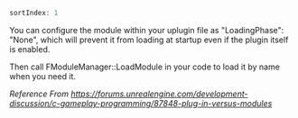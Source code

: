 ```javascript
sortIndex: 1
```

You can configure the module within your uplugin file as "LoadingPhase": "None", which will prevent it from loading at startup even if the plugin itself is enabled.

Then call FModuleManager::LoadModule in your code to load it by name when you need it.

*Reference From https://forums.unrealengine.com/development-discussion/c-gameplay-programming/87848-plug-in-versus-modules*

